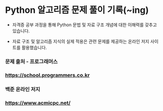 
# Python 알고리즘 문제 풀이 기록(~ing)

* 자격증 공부 과정을 통해 Python 문법 및 자료 구조 개념에 대한 이해력를 갖추고 있습니다.

* 자료 구조 및 알고리즘 지식의 실제 적용은 관련 문제를 제공하는 온라인 저지 사이트를 활용했습니다.

### 문제 출처 - 프로그래머스
### https://school.programmers.co.kr
### 백준 온라인 저지
### https://www.acmicpc.net/
